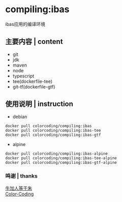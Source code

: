 # compiling:ibas
ibas应用的编译环境

## 主要内容 | content
* git
* jdk
* maven
* node
* typescript
* tee(dockerfile-tee)
* git-tf(dockerfile-gtf)

## 使用说明 | instruction
* debian
~~~
docker pull colorcoding/compiling:ibas
docker pull colorcoding/compiling:ibas-tee
docker pull colorcoding/compiling:ibas-gtf
~~~
* alpine
~~~
docker pull colorcoding/compiling:ibas-alpine
docker pull colorcoding/compiling:ibas-tee-alpine
docker pull colorcoding/compiling:ibas-gtf-alpine
~~~

### 鸣谢 | thanks
[牛加人等于朱](http://baike.baidu.com/view/1769.htm "NiurenZhu")<br>
[Color-Coding](http://colorcoding.org/ "咔啦工作室")<br>

